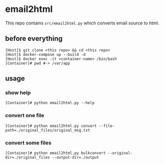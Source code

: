 # email2html

This repo contains `src/email2html.py` which converts email source to html.

## before everything

```console
[Host]$ git clone <this repo> && cd <this repo>
[Host]$ docker-compose up --build -d
[Host]$ docker exec -it <container-name> /bin/bash
[Container]# pwd #-> /var/app
```

## usage

### show help

```console
[Container]# python email2html.py --help
```

### convert one file

```console
[Container]# python email2html.py convert --file-path=./original_files/original_msg.txt
```

### convert some files

```console
[Container]# python email2html.py bulkconvert --original-dir=./original_files --output-dir=./output
```
